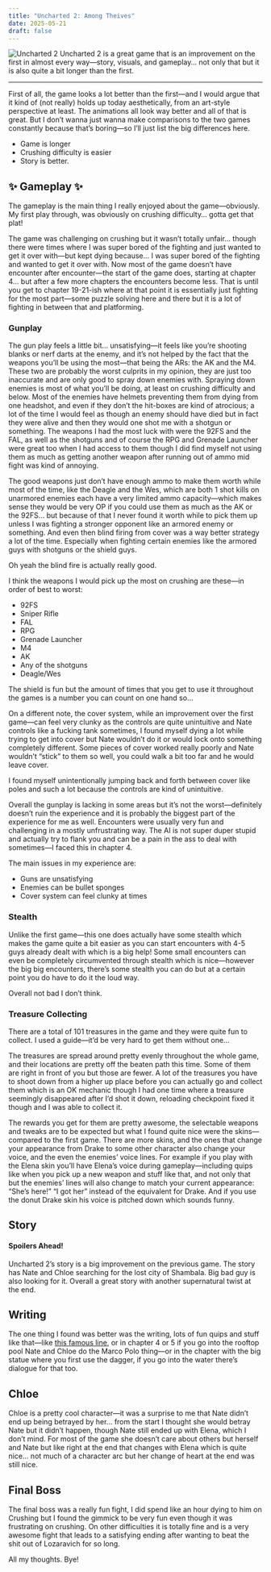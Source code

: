 ```yaml
---
title: "Uncharted 2: Among Theives"
date: 2025-05-21
draft: false
---
```

![Uncharted 2](https://raw.githubusercontent.com/ranhya/ranhya.github.io/refs/heads/main/images/Uncharted%202.WEBP)
Uncharted 2 is a great game that is an improvement on the first in almost every way—story, visuals, and gameplay… not only that but it is also quite a bit longer than the first.

---

First of all, the game looks a lot better than the first—and I would argue that it kind of (not really) holds up today aesthetically, from an art-style perspective at least. The animations all look way better and all of that is great. But I don’t wanna just wanna make comparisons to the two games constantly because that’s boring—so I’ll just list the big differences here.

- Game is longer
- Crushing difficulty is easier
- Story is better.

## ✨ Gameplay ✨
The gameplay is the main thing I really enjoyed about the game—obviously. My first play through, was obviously on crushing difficulty… gotta get that plat! 

The game was challenging on crushing but it wasn’t totally unfair… though there were times where I was super bored of the fighting and just wanted to get it over with—but kept dying because… I was super bored of the fighting and wanted to get it over with. Now most of the game doesn’t have encounter after encounter—the start of the game does, starting at chapter 4… but after a few more chapters the encounters become less. That is until you get to chapter 19-21-ish where at that point it is essentially just fighting for the most part—some puzzle solving here and there but it is a lot of fighting in between that and platforming.

### Gunplay
The gun play feels a little bit… unsatisfying—it feels like you’re shooting blanks or nerf darts at the enemy, and it’s not helped by the fact that the weapons you’ll be using the most—that being the ARs: the AK and the M4. These two are probably the worst culprits in my opinion, they are just too inaccurate and are only good to spray down enemies with. Spraying down enemies is most of what you’ll be doing, at least on crushing difficulty and below. Most of the enemies have helmets preventing them from dying from one headshot, and even if they don’t the hit-boxes are kind of atrocious; a lot of the time I would feel as though an enemy should have died but in fact they were alive and then they would one shot me with a shotgun or something. The weapons I had the most luck with were the 92FS and the FAL, as well as the shotguns and of course the RPG and Grenade Launcher were great too when I had access to them though I did find myself not using them as much as getting another weapon after running out of ammo mid fight was kind of annoying.

The good weapons just don’t have enough ammo to make them worth while most of the time, like the Deagle and the Wes, which are both 1 shot kills on unarmored enemies each have a very limited ammo capacity—which makes sense they would be very OP if you could use them as much as the AK or the 92FS… but because of that I never found it worth while to pick them up unless I was fighting a stronger opponent like an armored enemy or something. And even then blind firing from cover was a way better strategy a lot of the time. Especially when fighting certain enemies like the armored guys with shotguns or the shield guys. 

Oh yeah the blind fire is actually really good. 

I think the weapons I would pick up the most on crushing are these—in order of best to worst:

- 92FS
- Sniper Rifle
- FAL
- RPG
- Grenade Launcher
- M4
- AK
- Any of the shotguns
- Deagle/Wes

The shield is fun but the amount of times that you get to use it throughout the games is a number you can count on one hand so…

On a different note, the cover system, while an improvement over the first game—can feel very clunky as the controls are quite unintuitive and Nate controls like a fucking tank sometimes, I found myself dying a lot while trying to get into cover but Nate wouldn’t do it or would lock onto something completely different. Some pieces of cover worked really poorly and Nate wouldn’t “stick” to them so well, you could walk a bit too far and he would leave cover.

I found myself unintentionally jumping back and forth between cover like poles and such a lot because the controls are kind of unintuitive.

Overall the gunplay is lacking in some areas but it’s not the worst—definitely doesn’t ruin the experience and it is probably the biggest part of the experience for me as well. Encounters were usually very fun and challenging in a mostly unfrustrating way. The AI is not super duper stupid and actually try to flank you and can be a pain in the ass to deal with sometimes—I faced this in chapter 4.

The main issues in my experience are:
- Guns are unsatisfying 
- Enemies can be bullet sponges
- Cover system can feel clunky at times

### Stealth
Unlike the first game—this one does actually have some stealth which makes the game quite a bit easier as you can start encounters with 4-5 guys already dealt with which is a big help! Some small encounters can even be completely circumvented through stealth which is nice—however the big big encounters, there’s some stealth you can do but at a certain point you do have to do it the loud way.

Overall not bad I don’t think.

### Treasure Collecting
There are a total of 101 treasures in the game and they were quite fun to collect. I used a guide—it’d be very hard to get them without one…

The treasures are spread around pretty evenly throughout the whole game, and their locations are pretty off the beaten path this time. Some of them are right in front of you but those are fewer. A lot of the treasures you have to shoot down from a higher up place before you can actually go and collect them which is an OK mechanic though I had one time where a treasure seemingly disappeared after I’d shot it down, reloading checkpoint fixed it though and I was able to collect it.

The rewards you get for them are pretty awesome, the selectable weapons and tweaks are to be expected but what I found quite nice were the skins—compared to the first game. There are more skins, and the ones that change your appearance from Drake to some other character also change your voice, and the even the enemies’ voice lines. For example if you play with the Elena skin you’ll have Elena’s voice during gameplay—including quips like when you pick up a new weapon and stuff like that, and not only that but the enemies’ lines will also change to match your current appearance: “She’s here!” “I got her” instead of the equivalent for Drake. And if you use the donut Drake skin his voice is pitched down which sounds funny.

## Story
#### Spoilers Ahead!


Uncharted 2’s story is a big improvement on the previous game. The story has Nate and Chloe searching for the lost city of Shambala. Big bad guy is also looking for it. Overall a great story with another supernatural twist at the end.

## Writing
The one thing I found was better was the writing, lots of fun quips and stuff like that—like [this famous line](https://youtu.be/1wXoG0Li11w), or in chapter 4 or 5 if you go into the rooftop pool Nate and Chloe do the Marco Polo thing—or in the chapter with the big statue where you first use the dagger, if you go into the water there’s dialogue for that too.

## Chloe
Chloe is a pretty cool character—it was a surprise to me that Nate didn’t end up being betrayed by her… from the start I thought she would betray Nate but it didn’t happen, though Nate still ended up with Elena, which I don’t mind. For most of the game she doesn’t care about others but herself and Nate but like right at the end that changes with Elena which is quite nice… not much of a character arc but her change of heart at the end was still nice.

## Final Boss
The final boss was a really fun fight, I did spend like an hour dying to him on Crushing but I found the gimmick to be very fun even though it was frustrating on crushing. On other difficulties it is totally fine and is a very awesome fight that leads to a satisfying ending after wanting to beat the shit out of Lozaravich for so long.

All my thoughts. Bye!
